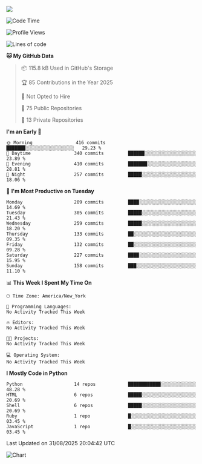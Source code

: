 
![](https://hit.yhype.me/github/profile?user_id=44564111)
<!--START_SECTION:waka-->
![Code Time](http://img.shields.io/badge/Code%20Time-26%20hrs%2018%20mins-blue)

![Profile Views](http://img.shields.io/badge/Profile%20Views-17-blue)

![Lines of code](https://img.shields.io/badge/From%20Hello%20World%20I%27ve%20Written-5.3%20million%20lines%20of%20code-blue)

**🐱 My GitHub Data** 

> 📦 115.8 kB Used in GitHub's Storage 
 > 
> 🏆 85 Contributions in the Year 2025
 > 
> 🚫 Not Opted to Hire
 > 
> 📜 75 Public Repositories 
 > 
> 🔑 13 Private Repositories 
 > 
**I'm an Early 🐤** 

```text
🌞 Morning                416 commits         ███████░░░░░░░░░░░░░░░░░░   29.23 % 
🌆 Daytime                340 commits         ██████░░░░░░░░░░░░░░░░░░░   23.89 % 
🌃 Evening                410 commits         ███████░░░░░░░░░░░░░░░░░░   28.81 % 
🌙 Night                  257 commits         █████░░░░░░░░░░░░░░░░░░░░   18.06 % 
```
📅 **I'm Most Productive on Tuesday** 

```text
Monday                   209 commits         ████░░░░░░░░░░░░░░░░░░░░░   14.69 % 
Tuesday                  305 commits         █████░░░░░░░░░░░░░░░░░░░░   21.43 % 
Wednesday                259 commits         █████░░░░░░░░░░░░░░░░░░░░   18.20 % 
Thursday                 133 commits         ██░░░░░░░░░░░░░░░░░░░░░░░   09.35 % 
Friday                   132 commits         ██░░░░░░░░░░░░░░░░░░░░░░░   09.28 % 
Saturday                 227 commits         ████░░░░░░░░░░░░░░░░░░░░░   15.95 % 
Sunday                   158 commits         ███░░░░░░░░░░░░░░░░░░░░░░   11.10 % 
```


📊 **This Week I Spent My Time On** 

```text
🕑︎ Time Zone: America/New_York

💬 Programming Languages: 
No Activity Tracked This Week

🔥 Editors: 
No Activity Tracked This Week

🐱‍💻 Projects: 
No Activity Tracked This Week

💻 Operating System: 
No Activity Tracked This Week
```

**I Mostly Code in Python** 

```text
Python                   14 repos            ████████████░░░░░░░░░░░░░   48.28 % 
HTML                     6 repos             █████░░░░░░░░░░░░░░░░░░░░   20.69 % 
Shell                    6 repos             █████░░░░░░░░░░░░░░░░░░░░   20.69 % 
Ruby                     1 repo              █░░░░░░░░░░░░░░░░░░░░░░░░   03.45 % 
JavaScript               1 repo              █░░░░░░░░░░░░░░░░░░░░░░░░   03.45 % 
```




 Last Updated on 31/08/2025 20:04:42 UTC
<!--END_SECTION:waka-->
![Chart](https://wakatime.com/share/@Vault108/688d9b71-d249-4f4e-81ef-3dceb97e43a3.svg)

